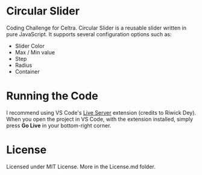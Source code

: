 # Circular Slider
Coding Challenge for Celtra. Circular Slider is a reusable slider written in pure JavaScript. 
It supports several configuration options such as:
- Slider Color
- Max / Min value
- Step
- Radius
- Container

# Running the Code
I recommend using VS Code's [Live Server](https://marketplace.visualstudio.com/items?itemName=ritwickdey.LiveServer) extension (credits to Riwick Dey).
When you open the project in VS Code, with the extension installed, simply press **Go Live** in your bottom-right corner.

# License
Licensed under MIT License. More in the License.md folder.